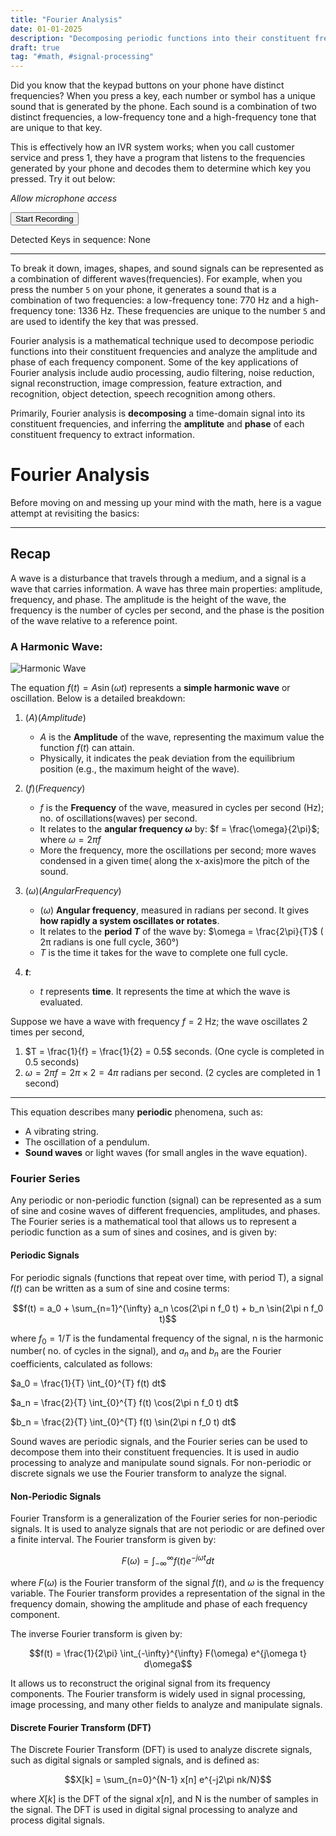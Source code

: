 ```yaml
---
title: "Fourier Analysis"
date: 01-01-2025
description: "Decomposing periodic functions into their constituent frequencies, and analyzing the amplitude and phase of each frequency."
draft: true
tag: "#math, #signal-processing"
---
```

<script type="module" src="/assets/js/fourier-transform/main.js"></script>
<link rel="stylesheet" href="/assets/css/fourier-transform/style.css">
<link rel="stylesheet" href="https://cdnjs.cloudflare.com/ajax/libs/KaTeX/0.5.1/katex.min.css">

Did you know that the keypad buttons on your phone have distinct frequencies? When you press a key, each number or symbol has a unique sound that is generated by the phone. Each sound is a combination of two distinct frequencies, a low-frequency tone and a high-frequency tone that are unique to that key. 

This is effectively how an IVR system works; when you call customer service and press 1, they have a program that listens to the frequencies generated by your phone and decodes them to determine which key you pressed. Try it out below:

*Allow microphone access*

 <div class="container" id="keypad-detector">
   <button id="start-button">
      <i class="fas fa-microphone"></i> Start Recording
   </button>
   <p id="detected-key">Detected Keys in sequence: None</p>
</div>

---

To break it down, images, shapes, and sound signals can be represented as a combination of different waves(frequencies). For example, when you press the number `5` on your phone, it generates a sound that is a combination of two frequencies: a low-frequency tone: 770 Hz and a high-frequency tone: 1336 Hz. These frequencies are unique to the number `5` and are used to identify the key that was pressed. 

Fourier analysis is a mathematical technique used to decompose periodic functions into their constituent frequencies and analyze the amplitude and phase of each frequency component. Some of the key applications of Fourier analysis include audio processing, audio filtering, noise reduction, signal reconstruction, image compression, feature extraction, and recognition, object detection, speech recognition among others.

Primarily, Fourier analysis is **decomposing** a time-domain signal into its constituent frequencies, and inferring the **amplitute** and **phase** of each constituent frequency to extract information.

# Fourier Analysis

Before moving on and messing up your mind with the math, here is a vague attempt at revisiting the basics:

---

## Recap

A wave is a disturbance that travels through a medium, and a signal is a wave that carries information. A wave has three main properties: amplitude, frequency, and phase. The amplitude is the height of the wave, the frequency is the number of cycles per second, and the phase is the position of the wave relative to a reference point.

### A Harmonic Wave: 

![Harmonic Wave](../assets/img/fourier-transform/harmonic-wave.png)

The equation $f(t) = A \sin(\omega t)$ represents a **simple harmonic wave** or oscillation. Below is a detailed breakdown:

1. $( A ) (Amplitude)$
   - $A$ is the **Amplitude** of the wave, representing the maximum value the function $f(t)$ can attain.
   - Physically, it indicates the peak deviation from the equilibrium position (e.g., the maximum height of the wave).


2. $(f) (Frequency)$
   - $f$ is the **Frequency** of the wave, measured in cycles per second (Hz); no. of oscillations(waves) per second.
   - It relates to the **angular frequency $\omega$** by:
     $f = \frac{\omega}{2\pi}$; where $\omega = 2\pi f$
   - More the frequency, more the oscillations per second; more waves condensed in a given time( along the x-axis)more the pitch of the sound.

3. $( \omega ) (Angular Frequency)$
   - $( \omega )$ **Angular frequency**, measured in radians per second. It gives **how rapidly a system oscillates or rotates**.
   - It relates to the **period $T$** of the wave by:
     $\omega = \frac{2\pi}{T}$ ( 2π radians is one full cycle, 360°)
   - $T$ is the time it takes for the wave to complete one full cycle.

4. **$t$**:
   - $t$ represents **time**. It represents the time at which the wave is evaluated.


Suppose we have a wave with frequency $f = 2$ Hz; the wave oscillates 2 times per second, 
1. $T = \frac{1}{f} = \frac{1}{2} = 0.5$ seconds. (One cycle is completed in 0.5 seconds)
2. $\omega = 2\pi f = 2\pi \times 2 = 4\pi$ radians per second. (2 cycles are completed in 1 second)

---

This equation describes many **periodic** phenomena, such as:
- A vibrating string.
- The oscillation of a pendulum.
- **Sound waves** or light waves (for small angles in the wave equation).

### Fourier Series

Any periodic or non-periodic function (signal) can be represented as a sum of sine and cosine waves of different frequencies, amplitudes, and phases. The Fourier series is a mathematical tool that allows us to represent a periodic function as a sum of sines and cosines, and is given by:

#### Periodic Signals

For periodic signals (functions that repeat over time, with period T), a signal 𝑓(𝑡) can be written as a sum of sine and cosine terms:

$$f(t) = a_0 + \sum_{n=1}^{\infty} a_n \cos(2\pi n f_0 t) + b_n \sin(2\pi n f_0 t)$$

where $f_0 = 1/T$ is the fundamental frequency of the signal, n is the harmonic number( no. of cycles in the signal), and $a_n$ and $b_n$ are the Fourier coefficients, calculated as follows:

$a_0 = \frac{1}{T} \int_{0}^{T} f(t) dt$

$a_n = \frac{2}{T} \int_{0}^{T} f(t) \cos(2\pi n f_0 t) dt$

$b_n = \frac{2}{T} \int_{0}^{T} f(t) \sin(2\pi n f_0 t) dt$

Sound waves are periodic signals, and the Fourier series can be used to decompose them into their constituent frequencies. It is used in audio processing to analyze and manipulate sound signals. For non-periodic or discrete signals we use the Fourier transform to analyze the signal.

#### Non-Periodic Signals

Fourier Transform is a generalization of the Fourier series for non-periodic signals. It is used to analyze signals that are not periodic or are defined over a finite interval. The Fourier transform is given by:

$$F(\omega) = \int_{-\infty}^{\infty} f(t) e^{-j\omega t} dt$$

where $F(\omega)$ is the Fourier transform of the signal $f(t)$, and $\omega$ is the frequency variable. The Fourier transform provides a representation of the signal in the frequency domain, showing the amplitude and phase of each frequency component.

The inverse Fourier transform is given by:

$$f(t) = \frac{1}{2\pi} \int_{-\infty}^{\infty} F(\omega) e^{j\omega t} d\omega$$

It allows us to reconstruct the original signal from its frequency components. The Fourier transform is widely used in signal processing, image processing, and many other fields to analyze and manipulate signals.

#### Discrete Fourier Transform (DFT)

The Discrete Fourier Transform (DFT) is used to analyze discrete signals, such as digital signals or sampled signals, and is defined as:

$$X[k] = \sum_{n=0}^{N-1} x[n] e^{-j2\pi nk/N}$$

where $X[k]$ is the DFT of the signal $x[n]$, and N is the number of samples in the signal. The DFT is used in digital signal processing to analyze and process digital signals.

<!-- ### Properties of Fourier Tranansform

# Fourier Transform in Action

## Frequency decomposer and signal analyzer

Revisiting our keypad digit identifier, here's a summary on how that works:

## Feature extraction, recognition and reconstruction 

Similarily, you can also build cool stuff with image compression, feature extraction and pattern recogination. Here's something cooler:

*Draw a shape on the canvas and see it traced using a couple of mechanical arms.*

<div class="container" id="image-tracer">
   <canvas style="border: 1px solid black; margin-right: 10px;" id="canvas-original" width="250" height="250"></canvas>
   <canvas style="border: 1px solid black;" id="canvas-transformed" width="250" height="250"></canvas>
</div>

-->


<!-- # Conclusion

If you have followed along so far, you have a fairly decent idea of how fourier analysis works. Equipped with this blunt knife of knowledge, you can now go on to explore the vast west of signal processing. This new weaponary can help you build something cool, like:

-
-
-
-

Your holy grail is to understand the Fourier Transform, Fourier Series, and Discrete Fourier Transform, and how they are used in various applications. ->
